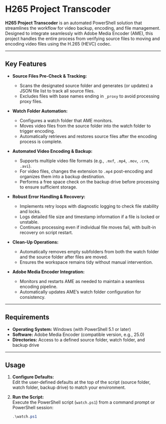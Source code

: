 # H265 Project Transcoder

**H265 Project Transcoder** is an automated PowerShell solution that streamlines the workflow for video backup, encoding, and file management. Designed to integrate seamlessly with Adobe Media Encoder (AME), this project handles the entire process from verifying source files to moving and encoding video files using the H.265 (HEVC) codec.

---

## Key Features

- **Source Files Pre-Check & Tracking:**  
  - Scans the designated source folder and generates (or updates) a JSON file list to track all source files.
  - Excludes files with base names ending in `_proxy` to avoid processing proxy files.

- **Watch Folder Automation:**  
  - Configures a watch folder that AME monitors.
  - Moves video files from the source folder into the watch folder to trigger encoding.
  - Automatically retrieves and restores source files after the encoding process is complete.

- **Automated Video Encoding & Backup:**  
  - Supports multiple video file formats (e.g., `.mxf`, `.mp4`, `.mov`, `.crm`, `.avi`).
  - For video files, changes the extension to `.mp4` post-encoding and organizes them into a backup destination.
  - Performs a free space check on the backup drive before processing to ensure sufficient storage.

- **Robust Error Handling & Recovery:**  
  - Implements retry loops with diagnostic logging to check file stability and locks.
  - Logs detailed file size and timestamp information if a file is locked or unstable.
  - Continues processing even if individual file moves fail, with built-in recovery on script restart.

- **Clean-Up Operations:**  
  - Automatically removes empty subfolders from both the watch folder and the source folder after files are moved.
  - Ensures the workspace remains tidy without manual intervention.

- **Adobe Media Encoder Integration:**  
  - Monitors and restarts AME as needed to maintain a seamless encoding pipeline.
  - Automatically updates AME’s watch folder configuration for consistency.

---

## Requirements

- **Operating System:** Windows (with PowerShell 5.1 or later)
- **Software:** Adobe Media Encoder (compatible version, e.g., 25.0)
- **Directories:** Access to a defined source folder, watch folder, and backup drive

---

## Usage

1. **Configure Defaults:**  
   Edit the user-defined defaults at the top of the script (source folder, watch folder, backup drive) to match your environment.

2. **Run the Script:**  
   Execute the PowerShell script (`watch.ps1`) from a command prompt or PowerShell session:
   ```powershell
   .\watch.ps1
